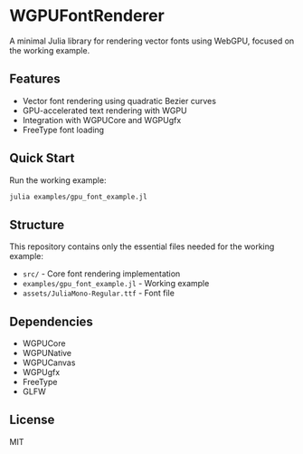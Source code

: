 # WGPUFontRenderer

A minimal Julia library for rendering vector fonts using WebGPU, focused on the working example.

## Features

- Vector font rendering using quadratic Bezier curves
- GPU-accelerated text rendering with WGPU
- Integration with WGPUCore and WGPUgfx
- FreeType font loading

## Quick Start

Run the working example:

```bash
julia examples/gpu_font_example.jl
```

## Structure

This repository contains only the essential files needed for the working example:

- `src/` - Core font rendering implementation
- `examples/gpu_font_example.jl` - Working example
- `assets/JuliaMono-Regular.ttf` - Font file

## Dependencies

- WGPUCore
- WGPUNative
- WGPUCanvas
- WGPUgfx
- FreeType
- GLFW

## License

MIT